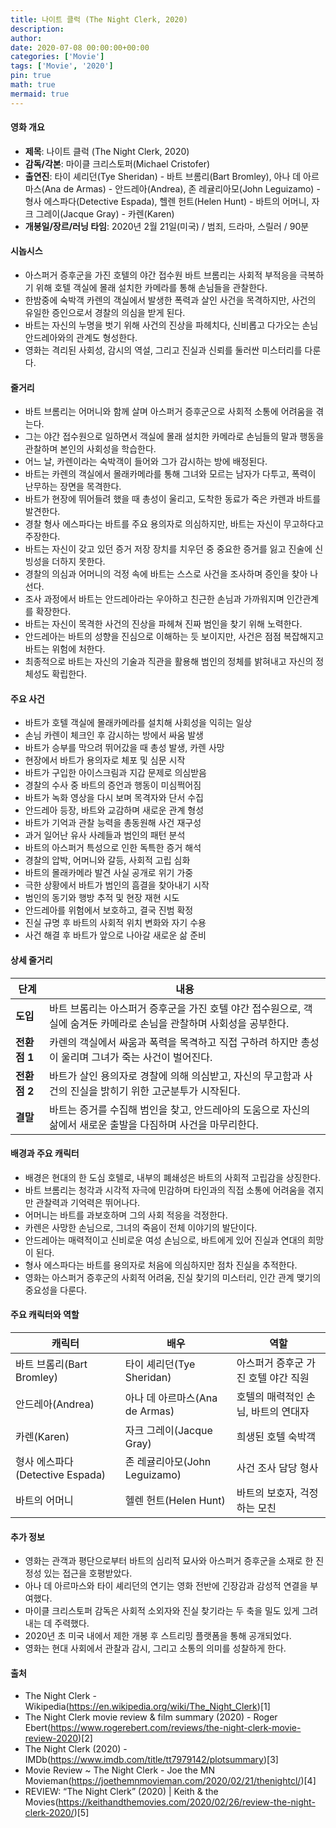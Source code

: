 ```yaml
---
title: 나이트 클럭 (The Night Clerk, 2020)
description: 
author: 
date: 2020-07-08 00:00:00+00:00
categories: ['Movie']
tags: ['Movie', '2020']
pin: true
math: true
mermaid: true
---
```

#### 영화 개요

- **제목**: 나이트 클럭 (The Night Clerk, 2020)  
- **감독/각본**: 마이클 크리스토퍼(Michael Cristofer)  
- **출연진**: 타이 셰리던(Tye Sheridan) - 바트 브롬리(Bart Bromley), 아나 데 아르마스(Ana de Armas) - 안드레아(Andrea), 존 레귤리아모(John Leguizamo) - 형사 에스파다(Detective Espada), 헬렌 헌트(Helen Hunt) - 바트의 어머니, 자크 그레이(Jacque Gray) - 카렌(Karen)  
- **개봉일/장르/러닝 타임**: 2020년 2월 21일(미국) / 범죄, 드라마, 스릴러 / 90분  

#### 시놉시스

- 아스퍼거 증후군을 가진 호텔의 야간 접수원 바트 브롬리는 사회적 부적응을 극복하기 위해 호텔 객실에 몰래 설치한 카메라를 통해 손님들을 관찰한다.  
- 한밤중에 숙박객 카렌의 객실에서 발생한 폭력과 살인 사건을 목격하지만, 사건의 유일한 증인으로서 경찰의 의심을 받게 된다.  
- 바트는 자신의 누명을 벗기 위해 사건의 진상을 파헤치다, 신비롭고 다가오는 손님 안드레아와의 관계도 형성한다.  
- 영화는 격리된 사회성, 감시의 역설, 그리고 진실과 신뢰를 둘러싼 미스터리를 다룬다.  

#### 줄거리

- 바트 브롬리는 어머니와 함께 살며 아스퍼거 증후군으로 사회적 소통에 어려움을 겪는다.  
- 그는 야간 접수원으로 일하면서 객실에 몰래 설치한 카메라로 손님들의 말과 행동을 관찰하며 본인의 사회성을 학습한다.  
- 어느 날, 카렌이라는 숙박객이 들어와 그가 감시하는 방에 배정된다.  
- 바트는 카렌의 객실에서 몰래카메라를 통해 그녀와 모르는 남자가 다투고, 폭력이 난무하는 장면을 목격한다.  
- 바트가 현장에 뛰어들려 했을 때 총성이 울리고, 도착한 동료가 죽은 카렌과 바트를 발견한다.  
- 경찰 형사 에스파다는 바트를 주요 용의자로 의심하지만, 바트는 자신이 무고하다고 주장한다.  
- 바트는 자신이 갖고 있던 증거 저장 장치를 치우던 중 중요한 증거를 잃고 진술에 신빙성을 더하지 못한다.  
- 경찰의 의심과 어머니의 걱정 속에 바트는 스스로 사건을 조사하며 증인을 찾아 나선다.  
- 조사 과정에서 바트는 안드레아라는 우아하고 친근한 손님과 가까워지며 인간관계를 확장한다.  
- 바트는 자신이 목격한 사건의 진상을 파헤쳐 진짜 범인을 찾기 위해 노력한다.  
- 안드레아는 바트의 성향을 진심으로 이해하는 듯 보이지만, 사건은 점점 복잡해지고 바트는 위험에 처한다.  
- 최종적으로 바트는 자신의 기술과 직관을 활용해 범인의 정체를 밝혀내고 자신의 정체성도 확립한다.  

#### 주요 사건

- 바트가 호텔 객실에 몰래카메라를 설치해 사회성을 익히는 일상  
- 손님 카렌이 체크인 후 감시하는 방에서 싸움 발생  
- 바트가 승부를 막으려 뛰어갔을 때 총성 발생, 카렌 사망  
- 현장에서 바트가 용의자로 체포 및 심문 시작  
- 바트가 구입한 아이스크림과 지갑 문제로 의심받음  
- 경찰의 수사 중 바트의 증언과 행동이 미심쩍어짐  
- 바트가 녹화 영상을 다시 보며 목격자와 단서 수집  
- 안드레아 등장, 바트와 교감하며 새로운 관계 형성  
- 바트가 기억과 관찰 능력을 총동원해 사건 재구성  
- 과거 일어난 유사 사례들과 범인의 패턴 분석  
- 바트의 아스퍼거 특성으로 인한 독특한 증거 해석  
- 경찰의 압박, 어머니와 갈등, 사회적 고립 심화  
- 바트의 몰래카메라 발견 사실 공개로 위기 가중  
- 극한 상황에서 바트가 범인의 흠결을 찾아내기 시작  
- 범인의 동기와 행방 추적 및 현장 재현 시도  
- 안드레아를 위험에서 보호하고, 결국 진범 확정  
- 진실 규명 후 바트의 사회적 위치 변화와 자기 수용  
- 사건 해결 후 바트가 앞으로 나아갈 새로운 삶 준비  

#### 상세 줄거리

| **단계**  | **내용**                                                                                |
|-----------|-----------------------------------------------------------------------------------------|
| **도입** | 바트 브롬리는 아스퍼거 증후군을 가진 호텔 야간 접수원으로, 객실에 숨겨둔 카메라로 손님을 관찰하며 사회성을 공부한다. |
| **전환점 1** | 카렌의 객실에서 싸움과 폭력을 목격하고 직접 구하려 하지만 총성이 울리며 그녀가 죽는 사건이 벌어진다.           |
| **전환점 2** | 바트가 살인 용의자로 경찰에 의해 의심받고, 자신의 무고함과 사건의 진실을 밝히기 위한 고군분투가 시작된다.        |
| **결말**  | 바트는 증거를 수집해 범인을 찾고, 안드레아의 도움으로 자신의 삶에서 새로운 출발을 다짐하며 사건을 마무리한다.  |

#### 배경과 주요 캐릭터

- 배경은 현대의 한 도심 호텔로, 내부의 폐쇄성은 바트의 사회적 고립감을 상징한다.  
- 바트 브롬리는 청각과 시각적 자극에 민감하며 타인과의 직접 소통에 어려움을 겪지만 관찰력과 기억력은 뛰어나다.  
- 어머니는 바트를 과보호하며 그의 사회 적응을 걱정한다.  
- 카렌은 사망한 손님으로, 그녀의 죽음이 전체 이야기의 발단이다.  
- 안드레아는 매력적이고 신비로운 여성 손님으로, 바트에게 있어 진실과 연대의 희망이 된다.  
- 형사 에스파다는 바트를 용의자로 처음에 의심하지만 점차 진실을 추적한다.  
- 영화는 아스퍼거 증후군의 사회적 어려움, 진실 찾기의 미스터리, 인간 관계 맺기의 중요성을 다룬다.  

#### 주요 캐릭터와 역할

| **캐릭터**       | **배우**                | **역할**                   |
|------------------|-------------------------|---------------------------|
| 바트 브롬리(Bart Bromley) | 타이 셰리던(Tye Sheridan)   | 아스퍼거 증후군 가진 호텔 야간 직원 |
| 안드레아(Andrea)           | 아나 데 아르마스(Ana de Armas) | 호텔의 매력적인 손님, 바트의 연대자  |
| 카렌(Karen)               | 자크 그레이(Jacque Gray)       | 희생된 호텔 숙박객              |
| 형사 에스파다(Detective Espada) | 존 레귤리아모(John Leguizamo) | 사건 조사 담당 형사             |
| 바트의 어머니             | 헬렌 헌트(Helen Hunt)          | 바트의 보호자, 걱정하는 모친      |

#### 추가 정보

- 영화는 관객과 평단으로부터 바트의 심리적 묘사와 아스퍼거 증후군을 소재로 한 진정성 있는 접근을 호평받았다.  
- 아나 데 아르마스와 타이 셰리던의 연기는 영화 전반에 긴장감과 감성적 연결을 부여했다.  
- 마이클 크리스토퍼 감독은 사회적 소외자와 진실 찾기라는 두 축을 밀도 있게 그려내는 데 주력했다.  
- 2020년 초 미국 내에서 제한 개봉 후 스트리밍 플랫폼을 통해 공개되었다.  
- 영화는 현대 사회에서 관찰과 감시, 그리고 소통의 의미를 성찰하게 한다.  

#### 출처

- The Night Clerk - Wikipedia(https://en.wikipedia.org/wiki/The_Night_Clerk)[1]  
- The Night Clerk movie review & film summary (2020) - Roger Ebert(https://www.rogerebert.com/reviews/the-night-clerk-movie-review-2020)[2]  
- The Night Clerk (2020) - IMDb(https://www.imdb.com/title/tt7979142/plotsummary)[3]  
- Movie Review ~ The Night Clerk - Joe the MN Movieman(https://joethemnmovieman.com/2020/02/21/thenightcl/)[4]  
- REVIEW: “The Night Clerk” (2020) | Keith & the Movies(https://keithandthemovies.com/2020/02/26/review-the-night-clerk-2020/)[5]
